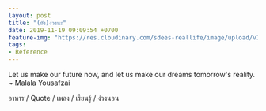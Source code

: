 ```yaml
---
layout: post
title: "(ยัง)ง่วงนะ"
date: 2019-11-19 09:09:54 +0700
feature-img: "https://res.cloudinary.com/sdees-reallife/image/upload/v1555658919/sample_feature_img.png"
tags:
- Reference
---
```


Let us make our future now, and let us make our dreams tomorrow's reality. ~ Malala Yousafzai

<i class="fa fa-child" style="color:plum"></i>

อาหาร / Quote / เพลง / เรียนรู้ / ง่วงนอน
